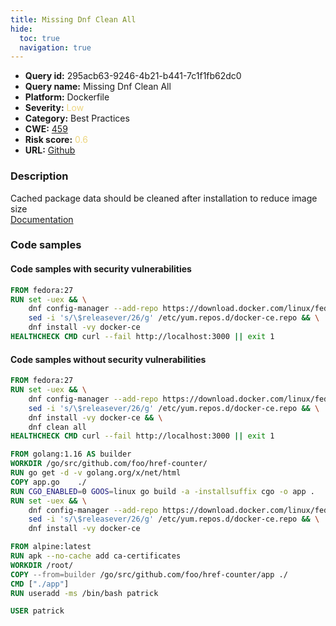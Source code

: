 ```yaml
---
title: Missing Dnf Clean All
hide:
  toc: true
  navigation: true
---
```


<style>
  .highlight .hll {
    background-color: #ff171742;
  }
  .md-content {
    max-width: 1100px;
    margin: 0 auto;
  }
</style>

-   **Query id:** 295acb63-9246-4b21-b441-7c1f1fb62dc0
-   **Query name:** Missing Dnf Clean All
-   **Platform:** Dockerfile
-   **Severity:** <span style="color:#edd57e">Low</span>
-   **Category:** Best Practices
-   **CWE:** <a href="https://cwe.mitre.org/data/definitions/459.html" onclick="newWindowOpenerSafe(event, 'https://cwe.mitre.org/data/definitions/459.html')">459</a>
-   **Risk score:** <span style="color:#edd57e">0.6</span>
-   **URL:** [Github](https://github.com/Checkmarx/kics/tree/master/assets/queries/dockerfile/missing_dnf_clean_all)

### Description
Cached package data should be cleaned after installation to reduce image size<br>
[Documentation](https://docs.docker.com/develop/develop-images/dockerfile_best-practices/)

### Code samples
#### Code samples with security vulnerabilities
```dockerfile title="Positive test num. 1 - dockerfile file" hl_lines="2"
FROM fedora:27
RUN set -uex && \
    dnf config-manager --add-repo https://download.docker.com/linux/fedora/docker-ce.repo && \
    sed -i 's/\$releasever/26/g' /etc/yum.repos.d/docker-ce.repo && \
    dnf install -vy docker-ce
HEALTHCHECK CMD curl --fail http://localhost:3000 || exit 1

```


#### Code samples without security vulnerabilities
```dockerfile title="Negative test num. 1 - dockerfile file"
FROM fedora:27
RUN set -uex && \
    dnf config-manager --add-repo https://download.docker.com/linux/fedora/docker-ce.repo && \
    sed -i 's/\$releasever/26/g' /etc/yum.repos.d/docker-ce.repo && \
    dnf install -vy docker-ce && \
    dnf clean all
HEALTHCHECK CMD curl --fail http://localhost:3000 || exit 1

```
```dockerfile title="Negative test num. 2 - dockerfile file"
FROM golang:1.16 AS builder
WORKDIR /go/src/github.com/foo/href-counter/
RUN go get -d -v golang.org/x/net/html  
COPY app.go    ./
RUN CGO_ENABLED=0 GOOS=linux go build -a -installsuffix cgo -o app .
RUN set -uex && \
    dnf config-manager --add-repo https://download.docker.com/linux/fedora/docker-ce.repo && \
    sed -i 's/\$releasever/26/g' /etc/yum.repos.d/docker-ce.repo && \
    dnf install -vy docker-ce

FROM alpine:latest  
RUN apk --no-cache add ca-certificates
WORKDIR /root/
COPY --from=builder /go/src/github.com/foo/href-counter/app ./
CMD ["./app"]
RUN useradd -ms /bin/bash patrick

USER patrick

```

